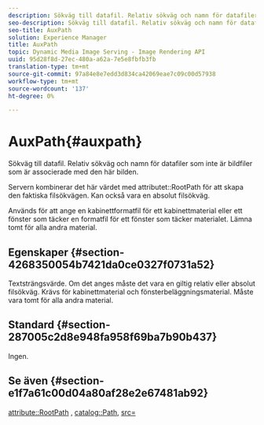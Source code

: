 ```yaml
---
description: Sökväg till datafil. Relativ sökväg och namn för datafiler som inte är bildfiler som är associerade med den här bilden.
seo-description: Sökväg till datafil. Relativ sökväg och namn för datafiler som inte är bildfiler som är associerade med den här bilden.
seo-title: AuxPath
solution: Experience Manager
title: AuxPath
topic: Dynamic Media Image Serving - Image Rendering API
uuid: 95d28f8d-27ec-480a-a62a-7e5e8fbfb3fb
translation-type: tm+mt
source-git-commit: 97a84e8e7edd3d834ca42069eae7c09c00d57938
workflow-type: tm+mt
source-wordcount: '137'
ht-degree: 0%

---
```



# AuxPath{#auxpath}

Sökväg till datafil. Relativ sökväg och namn för datafiler som inte är bildfiler som är associerade med den här bilden.

Servern kombinerar det här värdet med attributet::RootPath för att skapa den faktiska filsökvägen. Kan också vara en absolut filsökväg.

Används för att ange en kabinettformatfil för ett kabinettmaterial eller ett fönster som täcker en formatfil för ett fönster som täcker materialet. Lämna tomt för alla andra material.

## Egenskaper {#section-4268350054b7421da0ce0327f0731a52}

Textsträngsvärde. Om det anges måste det vara en giltig relativ eller absolut filsökväg. Krävs för kabinettmaterial och fönsterbeläggningsmaterial. Måste vara tomt för alla andra material.

## Standard {#section-287005c2d8e948fa958f69ba7b90b437}

Ingen.

## Se även {#section-e1f7a61c00d04a80af28e2e67481ab92}

[attribute::RootPath](../../../../../ir-api/material-cat/image-rendering-api-ref/c-ir-material-catalog/c-ir-attributes-reference/r-ir-rootpath.md#reference-a4d7c96b62e14fcbad1740c702f160f3) ,  [catalog::Path](../../../../../ir-api/material-cat/image-rendering-api-ref/c-ir-material-catalog/c-ir-material-data-reference/r-ir-path.md#reference-59ebb624250a4965ad1737578a2ab590),  [src=](../../../../../ir-api/http-protocol/image-rendering-api-ref/c-ir-http-protocol-ref/c-ir-http-protocol-command-reference/r-ir-src.md#reference-62c98abad22149d68d405ed6aaff8272)
